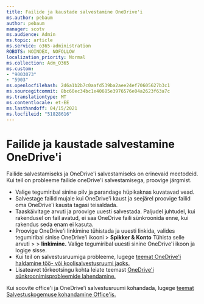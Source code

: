 ```yaml
---
title: Failide ja kaustade salvestamine OneDrive'i
ms.author: pebaum
author: pebaum
manager: scotv
ms.audience: Admin
ms.topic: article
ms.service: o365-administration
ROBOTS: NOINDEX, NOFOLLOW
localization_priority: Normal
ms.collection: Adm_O365
ms.custom:
- "9003073"
- "5903"
ms.openlocfilehash: 2d6a1b2b7c0aafd539ba2aee24ef70605627b3c1
ms.sourcegitcommit: 8bc60ec34bc1e40685e3976576e04a2623f63a7c
ms.translationtype: MT
ms.contentlocale: et-EE
ms.lasthandoff: 04/15/2021
ms.locfileid: "51828616"
---
```

# <a name="saving-files-and-folders-to-onedrive"></a>Failide ja kaustade salvestamine OneDrive'i

Failide salvestamiseks ja OneDrive'i salvestamiseks on erinevaid meetodeid. Kui teil on probleeme failide oneDrive'i salvestamisega, proovige järgmist.

- Valige tegumiribal sinine pilv ja parandage hüpikaknas kuvatavad vead.
- Salvestage failid mujale kui OneDrive'i kaust ja seejärel proovige failid oma OneDrive'i kausta tagasi teisaldada.
- Taaskäivitage arvuti ja proovige uuesti salvestada. Paljudel juhtudel, kui rakendusel on fail avatud, ei saa OneDrive faili sünkroonida enne, kui rakendus seda enam ei kasuta.    
- Proovige OneDrive'i linkimine tühistada ja uuesti linkida, valides tegumiribal sinise OneDrive'i ikooni > **Spikker & Konto** Tühista selle arvuti  >    >  **linkimine.** Valige tegumiribal uuesti sinine OneDrive'i ikoon ja logige sisse.
- Kui teil on salvestusruumiga probleeme, lugege [teemat OneDrive'i haldamine töö- või koolisalvestusruumi jaoks.](https://support.microsoft.com/office/manage-your-onedrive-for-work-or-school-storage-31519161-059c-4764-b6f8-f5cd29f7fe68)
- Lisateavet tõrkeotsingu kohta leiate teemast [OneDrive'i sünkroonimisprobleemide lahendamine.](https://docs.microsoft.com/alchemyinsights/fix-onedrive-sync-issues)  

Kui soovite office'i ja OneDrive'i salvestusruumi kohandada, lugege [teemat Salvestuskogemuse kohandamine Office'is.](https://support.microsoft.com/office/customize-the-save-experience-in-office-786200a7-f5f2-4d26-a3ae-b78c60dd5d3b)
